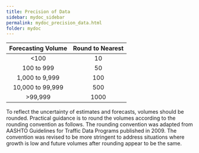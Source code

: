 ```yaml
---
title: Precision of Data
sidebar: mydoc_sidebar
permalink: mydoc_precision_data.html
folder: mydoc
---
```




  
| Forecasting Volume | Round to Nearest |   
|:------------------:|:----------------:|
|       &lt;100      |        10        |   
|     100 to 999     |        50        |   
|   1,000 to 9,999   |        100       |   
|  10,000 to 99,999  |        500       |   
|     &gt;99,999     |       1000       |   


To reflect the uncertainty of estimates and forecasts, volumes should be rounded. Practical guidance is to round the volumes according to the rounding convention as follows. The rounding convention was adapted from AASHTO Guidelines for Traffic Data Programs published in 2009. The convention was revised to be more stringent to address situations where growth is low and future volumes after rounding appear to be the same.




